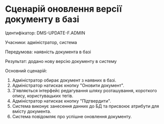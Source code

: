 # Сценарій оновлення версії документу в базі

Ідентифікатор: DMS-UPDATE-F.ADMIN

Учасники: aдміністратор, система

Передумова: наявність документа в базі

Результат: додано нову версію документу в систему

Основний сценарій:
   1. Адміністратор обирає документ з наявних в базі.
   2. Адміністратор натискає кнопку "Оновити документ".
   3. З'являється інтерфейс редагування шляху розташування, короткого опису, користувацьких тегів.
   4. Адміністратор натискає кнопку "Підтвердити".
   5. Система виконує занесення данних до БД та присвоює атрибути для вмісту документа.
   6. Система повідомляє про успішне оновлення документу. 
